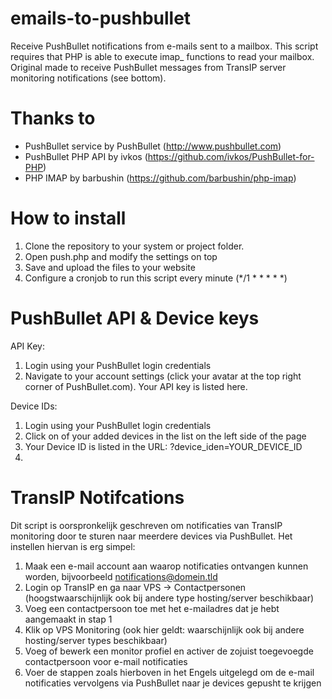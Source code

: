 emails-to-pushbullet
====================

Receive PushBullet notifications from e-mails sent to a mailbox. This script requires that PHP is able to execute imap_ functions to read your mailbox. Original made to receive PushBullet messages from TransIP server monitoring notifications (see bottom).


Thanks to
====================

  - PushBullet service by PushBullet (http://www.pushbullet.com)
  - PushBullet PHP API by ivkos (https://github.com/ivkos/PushBullet-for-PHP)
  - PHP IMAP by barbushin (https://github.com/barbushin/php-imap)


How to install
=====================

  1. Clone the repository to your system or project folder.
  2. Open push.php and modify the settings on top
  3. Save and upload the files to your website
  4. Configure a cronjob to run this script every minute (*/1 * * * * *)
  
PushBullet API & Device keys
=====================

API Key:
  1. Login using your PushBullet login credentials
  2. Navigate to your account settings (click your avatar at the top right corner of PushBullet.com). Your API key is listed here.
  
Device IDs:
  1. Login using your PushBullet login credentials
  2. Click on of your added devices in the list on the left side of the page
  3. Your Device ID is listed in the URL: ?device_iden=YOUR_DEVICE_ID
  4. 
  

TransIP Notifcations
=======================

Dit script is oorspronkelijk geschreven om notificaties van TransIP monitoring door te sturen naar meerdere devices via PushBullet. Het instellen hiervan is erg simpel:

  1. Maak een e-mail account aan waarop notificaties ontvangen kunnen worden, bijvoorbeeld notifications@domein.tld
  2. Login op TransIP en ga naar VPS -> Contactpersonen (hoogstwaarschijnlijk ook bij andere type hosting/server beschikbaar)
  3. Voeg een contactpersoon toe met het e-mailadres dat je hebt aangemaakt in stap 1
  4. Klik op VPS Monitoring (ook hier geldt: waarschijnlijk ook bij andere hosting/server types beschikbaar)
  5. Voeg of bewerk een monitor profiel en activer de zojuist toegevoegde contactpersoon voor e-mail notificaties
  6. Voer de stappen zoals hierboven in het Engels uitgelegd om de e-mail notificaties vervolgens via PushBullet naar je devices gepusht te krijgen
